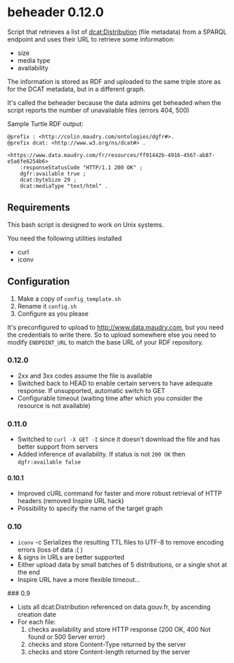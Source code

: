 # beheader 0.12.0

Script that retrieves a list of [dcat:Distribution](http://www.w3.org/TR/vocab-dcat/#Class:_Distribution) (file metadata) from a SPARQL endpoint and uses their URL to retrieve some information:

* size
* media type
* availability

The information is stored as RDF and uploaded to the same triple store as for the DCAT metadata, but in a different graph.

It's called the beheader because the data admins get beheaded when the script reports the number of unavailable files (errors 404, 500)

Sample Turtle RDF output:

```turtle
@prefix : <http://colin.maudry.com/ontologies/dgfr#>.
@prefix dcat: <http://www.w3.org/ns/dcat#> .

<https://www.data.maudry.com/fr/resources/ff91442b-4916-4567-ab87-e5a6fe6254b6>
	:responseStatusCode "HTTP/1.1 200 OK" ;
	dgfr:available true ;
	dcat:byteSize 29 ;
	dcat:mediaType "text/html" .
```

## Requirements

This bash script is designed to work on Unix systems.

You need the following utilities installed

* curl
* iconv

## Configuration

1. Make a copy of `config_template.sh`
2. Rename it `config.sh`
3. Configure as you please

It's preconfigured to upload to http://www.data.maudry.com, but you need the credentials to write there. So to upload somewhere else you need to modify `ENDPOINT_URL` to match the base URL of your RDF repository.

### 0.12.0

* 2xx and 3xx codes assume the file is available
* Switched back to HEAD to enable certain servers to have adequate response. If unsupported, automatic switch to GET
* Configurable timeout (waiting time after which you consider the resource is not available)

### 0.11.0

* Switched to `curl -X GET -I` since it doesn't download the file and has better support from servers
* Added inference of availability. If status is not `200 OK` then `dgfr:available false`

#### 0.10.1

* Improved cURL command for faster and more robust retrieval of HTTP headers (removed Inspire URL hack)
* Possibility to specify the name of the target graph

### 0.10

* `iconv` -c Serializes the resulting TTL files to UTF-8 to remove encoding errors (loss of data :( )
* & signs in URLs are better supported
* Either upload data by small batches of 5 distributions, or a single shot at the end
* Inspire URL have a more flexible timeout...

### 0.9

* Lists all dcat:Distribution referenced on data.gouv.fr, by ascending creation date
* For each file:
	1. checks availability and store HTTP response (200 OK, 400 Not found or 500 Server error)
	2. checks and store Content-Type returned by the server
	3. checks and store Content-length returned by the server





